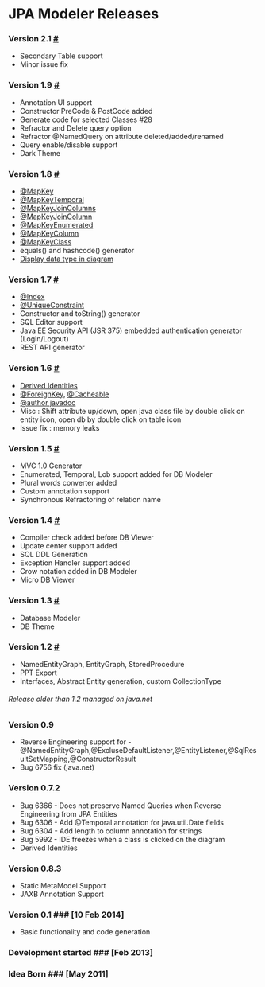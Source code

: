 # JPA Modeler Releases #

### Version 2.1 [#](https://github.com/jGauravGupta/jpamodeler/releases/2.1) ###

*  Secondary Table support
*  Minor issue fix

### Version 1.9 [#](https://github.com/jGauravGupta/jpamodeler/releases/1.9) ###

*  Annotation UI support
*  Constructor PreCode & PostCode added
*  Generate code for selected Classes #28
*  Refractor and Delete query option
*  Refractor @NamedQuery on attribute deleted/added/renamed
*  Query enable/disable support
*  Dark Theme

### Version 1.8 [#](https://github.com/jGauravGupta/jpamodeler/releases/1.8) ###

*  [@MapKey](http://docs.oracle.com/javaee/7/api/javax/persistence/MapKey.html)
*  [@MapKeyTemporal](http://docs.oracle.com/javaee/7/api/javax/persistence/MapKeyTemporal.html)
*  [@MapKeyJoinColumns](http://docs.oracle.com/javaee/7/api/javax/persistence/MapKeyJoinColumns.html)
*  [@MapKeyJoinColumn](http://docs.oracle.com/javaee/7/api/javax/persistence/MapKeyJoinColumn.html)
*  [@MapKeyEnumerated](http://docs.oracle.com/javaee/7/api/javax/persistence/MapKeyEnumerated.html)
*  [@MapKeyColumn](http://docs.oracle.com/javaee/7/api/javax/persistence/MapKeyColumn.html)
*  [@MapKeyClass](http://docs.oracle.com/javaee/7/api/javax/persistence/MapKeyClass.html)
*  equals() and hashcode() generator
*  [Display data type in diagram](https://github.com/jGauravGupta/JPAModeler/issues/23)

### Version 1.7 [#](https://github.com/jGauravGupta/jpamodeler/releases/1.7) ###

*  [@Index](http://docs.oracle.com/javaee/7/api/javax/persistence/Index.html)
*  [@UniqueConstraint](http://docs.oracle.com/javaee/7/api/javax/persistence/UniqueConstraint.html)
*  Constructor and toString() generator
*  SQL Editor support
*  Java EE Security API (JSR 375) embedded authentication generator (Login/Logout)
*  REST API generator

### Version 1.6 [#](https://github.com/jGauravGupta/jpamodeler/releases/1.6) ###

*  [Derived Identities](http://jpamodeler.github.io/tutorial/page.html?l=DerivedIdentities)
*  [@ForeignKey](http://docs.oracle.com/javaee/7/api/javax/persistence/ForeignKey.html),  [@Cacheable](http://docs.oracle.com/javaee/7/api/javax/persistence/Cacheable.html)
*  [@author javadoc](https://en.wikipedia.org/wiki/Javadoc)
*  Misc : Shift attribute up/down, open java class file by double click on entity icon, open db by double click on table icon
*  Issue fix : memory leaks

### Version 1.5 [#](https://github.com/jGauravGupta/jpamodeler/releases/1.5.6) ###

*  MVC 1.0 Generator
*  Enumerated, Temporal, Lob support added for DB Modeler
*  Plural words converter added
*  Custom annotation support
*  Synchronous Refractoring of relation name


### Version 1.4 [#](https://github.com/jGauravGupta/jpamodeler/releases/1.4) ###

*  Compiler check added before DB Viewer
*  Update center support added
*  SQL DDL Generation
*  Exception Handler support added
*  Crow notation added in DB Modeler
*  Micro DB Viewer


### Version 1.3 [#](https://github.com/jGauravGupta/jpamodeler/commits/1.3) ###

*  Database Modeler
*  DB Theme


### Version 1.2 [#](https://github.com/jGauravGupta/jpamodeler/releases/1.2) ###

*  NamedEntityGraph, EntityGraph, StoredProcedure 	
*  PPT Export 
*  Interfaces, Abstract Entity generation, custom CollectionType


###### Release older than 1.2 managed on java.net


### Version 0.9 ###

*  Reverse Engineering support for - @NamedEntityGraph,@ExcluseDefaultListener,@EntityListener,@SqlResultSetMapping,@ConstructorResult	
*  Bug 6756 fix (java.net)


### Version 0.7.2 ###

*  Bug 6366 - Does not preserve Named Queries when Reverse Engineering from JPA Entities
*  Bug 6306 - Add @Temporal annotation for java.util.Date fields
*  Bug 6304 - Add length to column annotation for strings
*  Bug 5992 - IDE freezes when a class is clicked on the diagram
*  Derived Identities


### Version 0.8.3 ###

*  Static MetaModel Support 
*  JAXB Annotation Support


### Version 0.1 ### [10 Feb 2014]

*  Basic functionality and code generation


### Development started ### [Feb 2013]


### Idea Born ### [May 2011]


